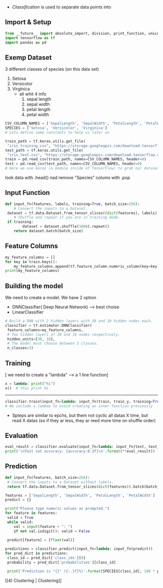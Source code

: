 - *Classification* is used to separate data points into 

## Import & Setup
```python
from __future__ import absolute_import, division, print_function, unicode_literals  
import tensorflow as tf  
import pandas as pd
```

## Exemp Dataset
3 different classes of species (on this data set)
 1.   Setosa
1.  Versicolor
1.  Virginica
    - all whit 4 info
    	1. sepal length
    	2.  sepal width
    	3.   petal length
    	4.   petal width

```python
CSV_COLUMN_NAMES = ['SepalLength', 'SepalWidth', 'PetalLength', 'PetalWidth', 'Species']
SPECIES = ['Setosa', 'Versicolor', 'Virginica']
# Lets define some constants to help us later on

train_path = tf.keras.utils.get_file(
 "iris_training.csv", "https://storage.googleapis.com/download.tensorflow.org/data/iris_training.csv")
test_path = tf.keras.utils.get_file(
 "iris_test.csv", "https://storage.googleapis.com/download.tensorflow.org/data/iris_test.csv")
train = pd.read_csv(train_path, names=CSV_COLUMN_NAMES, header=0)
test = pd.read_csv(test_path, names=CSV_COLUMN_NAMES, header=0)
# Here we use keras (a module inside of TensorFlow) to grab our datasets and read them into a pandas dataframe
```

look data with .head() nad remove "Species" colums with .pop

## Input Function
```python
def input_fn(features, labels, training=True, batch_size=256):  
    # Convert the inputs to a Dataset.  
 dataset = tf.data.Dataset.from_tensor_slices((dict(features), labels))    
    # Shuffle and repeat if you are in training mode.  
 if training:  
        dataset = dataset.shuffle(1000).repeat()    
    return dataset.batch(batch_size)
```

## Feature Columns
```python
my_feature_columns = []  
for key in train.keys():  
    my_feature_columns.append(tf.feature_column.numeric_column(key=key))  
print(my_feature_columns)
```

## Building the model
We need to create a model.
We have 2 option
   - DNNClassifier( Deep Neural Network) --> best choise
   - LinearClassifier
```python
# Build a DNN with 2 hidden layers with 30 and 10 hidden nodes each.
classifier = tf.estimator.DNNClassifier(
 feature_columns=my_feature_columns,
 # Two hidden layers of 30 and 10 nodes respectively.
 hidden_units=[30, 10],
 # The model must choose between 3 classes.
 n_classes=3)
```

 ## Training 
[  we need to create  a "lambda" --> a 1 line function]
```python
x = lambda: print("hi")
x()  # this print Hi
```
---
```python
classifier.train(input_fn=lambda: input_fn(train, train_y, training=True), steps=5000)
# We include a lambda to avoid creating an inner function previously
```
- Spteps are similar to epchs, but them not cyclic all datas X time, but read X datas (so if they ar less, they ar reed more time on shuffle order)

## Evaluation
```python
eval_result = classifier.evaluate(input_fn=lambda: input_fn(test, test_y, training=False))
print('\nTest set accuracy: {accuracy:0.3f}\n'.format(**eval_result))
```

## Prediction
```python
def input_fn(features, batch_size=256):
 # Convert the inputs to a Dataset without labels.
 return tf.data.Dataset.from_tensor_slices(dict(features)).batch(batch_size)

features = ['SepalLength', 'SepalWidth', 'PetalLength', 'PetalWidth']
predict = {}

print("Please type numeric values as prompted.")
for feature in features:
 valid = True
 while valid: 
 	val = input(feature + ": ")
 	if not val.isdigit(): valid = False

 predict[feature] = [float(val)]
  
predictions = classifier.predict(input_fn=lambda: input_fn(predict))
for pred_dict in predictions:
 class_id = pred_dict['class_ids'][0]
 probability = pred_dict['probabilities'][class_id]

 print('Prediction is "{}" ({:.1f}%)'.format(SPECIES[class_id], 100 * probability))
```

[[4) Clustering |  Clustering]]